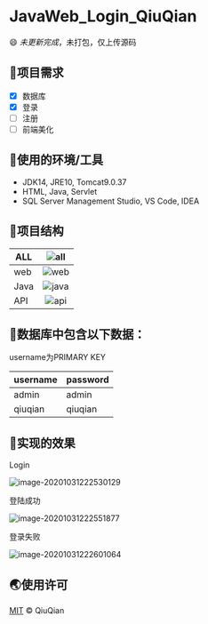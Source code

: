 # JavaWeb_Login_QiuQian



:smile:  *未更新完成*，未打包，仅上传源码

## :new_moon_with_face:项目需求

- [x] 数据库
- [x] 登录
- [ ] 注册
- [ ] 前端美化

## :wrench:使用的环境/工具

- JDK14, JRE10, Tomcat9.0.37
- HTML, Java, Servlet
- SQL Server Management Studio, VS Code, IDEA

## :two_men_holding_hands:项目结构

| ALL  | ![all](https://picbedd.oss-cn-beijing.aliyuncs.com/image-20201031213110056.png) |
| ---- | :----------------------------------------------------------: |
| web  | ![web](https://picbedd.oss-cn-beijing.aliyuncs.com/image-20201031213451683.png) |
| Java | ![java](https://picbedd.oss-cn-beijing.aliyuncs.com/image-20201031222806819.png) |
| API  | ![api](https://picbedd.oss-cn-beijing.aliyuncs.com/image-20201031215153953.png) |



## :page_facing_up:数据库中包含以下数据：

username为PRIMARY KEY

| username | password |
| -------- | -------- |
| admin    | admin    |
| qiuqian  | qiuqian  |





## :jack_o_lantern:实现的效果

Login

![image-20201031222530129](https://picbedd.oss-cn-beijing.aliyuncs.com/image-20201031222530129.png)

登陆成功

![image-20201031222551877](https://picbedd.oss-cn-beijing.aliyuncs.com/image-20201031222551877.png)

登录失败

![image-20201031222601064](https://picbedd.oss-cn-beijing.aliyuncs.com/image-20201031222601064.png)

## :earth_asia:使用许可

[MIT](LICENSE) © QiuQian
